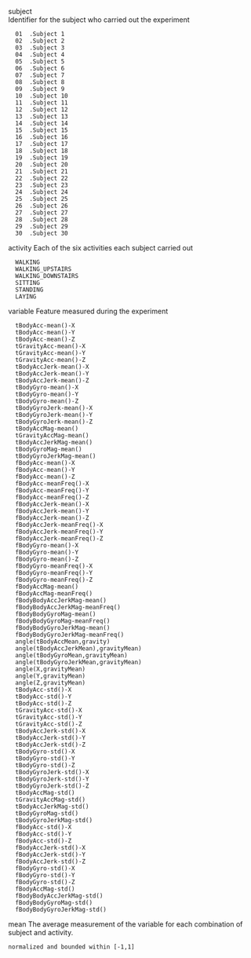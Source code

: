 subject       
    Identifier for the subject who carried out the experiment
    
      01  .Subject 1
      02  .Subject 2
      03  .Subject 3
      04  .Subject 4
      05  .Subject 5
      06  .Subject 6
      07  .Subject 7
      08  .Subject 8
      09  .Subject 9
      10  .Subject 10
      11  .Subject 11
      12  .Subject 12
      13  .Subject 13
      14  .Subject 14
      15  .Subject 15
      16  .Subject 16
      17  .Subject 17
      18  .Subject 18
      19  .Subject 19
      20  .Subject 20
      21  .Subject 21
      22  .Subject 22
      23  .Subject 23
      24  .Subject 24
      25  .Subject 25
      26  .Subject 26
      27  .Subject 27
      28  .Subject 28
      29  .Subject 29
      30  .Subject 30
      
activity
      Each of the six activities each subject carried out
      
      WALKING
      WALKING_UPSTAIRS
      WALKING_DOWNSTAIRS
      SITTING
      STANDING
      LAYING
      
variable
      Feature measured during the experiment
      
      tBodyAcc-mean()-X
      tBodyAcc-mean()-Y
      tBodyAcc-mean()-Z
      tGravityAcc-mean()-X
      tGravityAcc-mean()-Y
      tGravityAcc-mean()-Z
      tBodyAccJerk-mean()-X
      tBodyAccJerk-mean()-Y
      tBodyAccJerk-mean()-Z
      tBodyGyro-mean()-X
      tBodyGyro-mean()-Y
      tBodyGyro-mean()-Z
      tBodyGyroJerk-mean()-X
      tBodyGyroJerk-mean()-Y
      tBodyGyroJerk-mean()-Z
      tBodyAccMag-mean()
      tGravityAccMag-mean()
      tBodyAccJerkMag-mean()
      tBodyGyroMag-mean()
      tBodyGyroJerkMag-mean()
      fBodyAcc-mean()-X
      fBodyAcc-mean()-Y
      fBodyAcc-mean()-Z
      fBodyAcc-meanFreq()-X
      fBodyAcc-meanFreq()-Y
      fBodyAcc-meanFreq()-Z
      fBodyAccJerk-mean()-X
      fBodyAccJerk-mean()-Y
      fBodyAccJerk-mean()-Z
      fBodyAccJerk-meanFreq()-X
      fBodyAccJerk-meanFreq()-Y
      fBodyAccJerk-meanFreq()-Z
      fBodyGyro-mean()-X
      fBodyGyro-mean()-Y
      fBodyGyro-mean()-Z
      fBodyGyro-meanFreq()-X
      fBodyGyro-meanFreq()-Y
      fBodyGyro-meanFreq()-Z
      fBodyAccMag-mean()
      fBodyAccMag-meanFreq()
      fBodyBodyAccJerkMag-mean()
      fBodyBodyAccJerkMag-meanFreq()
      fBodyBodyGyroMag-mean()
      fBodyBodyGyroMag-meanFreq()
      fBodyBodyGyroJerkMag-mean()
      fBodyBodyGyroJerkMag-meanFreq()
      angle(tBodyAccMean,gravity)
      angle(tBodyAccJerkMean),gravityMean)
      angle(tBodyGyroMean,gravityMean)
      angle(tBodyGyroJerkMean,gravityMean)
      angle(X,gravityMean)
      angle(Y,gravityMean)
      angle(Z,gravityMean)
      tBodyAcc-std()-X
      tBodyAcc-std()-Y
      tBodyAcc-std()-Z
      tGravityAcc-std()-X
      tGravityAcc-std()-Y
      tGravityAcc-std()-Z
      tBodyAccJerk-std()-X
      tBodyAccJerk-std()-Y
      tBodyAccJerk-std()-Z
      tBodyGyro-std()-X
      tBodyGyro-std()-Y
      tBodyGyro-std()-Z
      tBodyGyroJerk-std()-X
      tBodyGyroJerk-std()-Y
      tBodyGyroJerk-std()-Z
      tBodyAccMag-std()
      tGravityAccMag-std()
      tBodyAccJerkMag-std()
      tBodyGyroMag-std()
      tBodyGyroJerkMag-std()
      fBodyAcc-std()-X
      fBodyAcc-std()-Y
      fBodyAcc-std()-Z
      fBodyAccJerk-std()-X
      fBodyAccJerk-std()-Y
      fBodyAccJerk-std()-Z
      fBodyGyro-std()-X
      fBodyGyro-std()-Y
      fBodyGyro-std()-Z
      fBodyAccMag-std()
      fBodyBodyAccJerkMag-std()
      fBodyBodyGyroMag-std()
      fBodyBodyGyroJerkMag-std()
    

mean 
    The average measurement of the variable for each combination of subject and activity.
    
    normalized and bounded within [-1,1]

